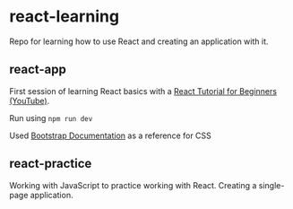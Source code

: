 # react-learning

Repo for learning how to use React and creating an application with it.

## react-app

First session of learning React basics with a [React Tutorial for Beginners (YouTube)](https://www.youtube.com/watch?v=SqcY0GlETPk).

Run using `npm run dev`

Used [Bootstrap Documentation](https://getbootstrap.com/docs/5.3/getting-started/introduction/) as a reference for CSS

## react-practice

Working with JavaScript to practice working with React. Creating a single-page application.